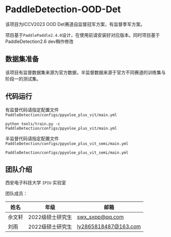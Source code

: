# PaddleDetection-OOD-Det

该项目为ICCV2023 OOD Det赛道自监督冠军方案，有监督季军方案。

项目基于`PaddlePaddle2.4.0`设计，在使用前请安装好对应版本。同时项目基于PaddleDetection2.6 dev稍作修改


## 数据集准备

该项目有监督数据集来源为官方数据，半监督数据来源于官方不同赛道的训练集与阶段一的测试集。

## 代码运行

有监督代码请指定配置文件 `PaddleDetection/configs/ppyoloe_plus_vit/main.yml`

```
python tools/train.py -c PaddleDetection/configs/ppyoloe_plus_vit/main.yml
```

半监督代码请指定配置文件 `PaddleDetection/configs/ppyoloe_plus_vit_semi/main.yml`

```
PaddleDetection/configs/ppyoloe_plus_vit_semi/main.yml
```

## 团队介绍

西安电子科技大学 `IPIU` 实验室

团队成员：

| 姓名      | 年级 | 邮箱 |
| ----------- | ----------- | ----------- |
| 佘文轩 | 2022级硕士研究生 | swx_sxpp@qq.com |
| 刘雨   | 2022级硕士研究生 | ly2865818487@163.com |
